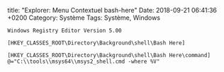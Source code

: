 title:  "Explorer: Menu Contextuel bash-here"
Date:   2018-09-21 06:41:36 +0200
Category: Système
Tags: Système, Windows


```
Windows Registry Editor Version 5.00

[HKEY_CLASSES_ROOT\Directory\Background\shell\Bash Here]

[HKEY_CLASSES_ROOT\Directory\Background\shell\Bash Here\command]
@="C:\\tools\\msys64\\msys2_shell.cmd -where %V"
```
